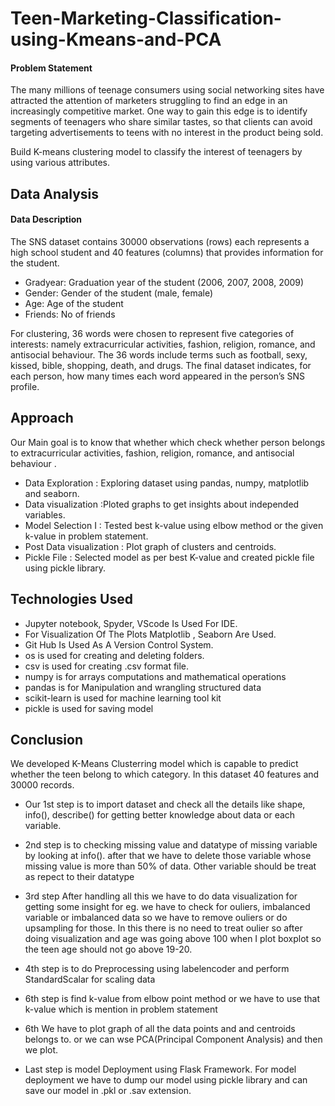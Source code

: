 
# Teen-Marketing-Classification-using-Kmeans-and-PCA

#### Problem Statement
 
The many millions of teenage consumers using social networking 
sites have attracted the attention of marketers struggling to 
find an edge in an increasingly competitive market. One way to 
gain this edge is to identify segments of teenagers who share 
similar tastes, so that clients can avoid targeting advertisements 
to teens with no interest in the product being sold. 

Build K-means clustering model to classify the interest of 
teenagers by using various attributes. 

## Data Analysis

#### Data Description 

The SNS dataset contains 30000 observations (rows) each represents
 a high school student and 40 features (columns) that provides 
 information for the student. 
*  Gradyear: Graduation year of the student (2006, 2007, 2008, 2009) 
* Gender: Gender of the student (male, female) 
* Age: Age of the student 
* Friends: No of friends

For clustering, 36 words were chosen to represent five categories 
of interests: namely extracurricular activities, fashion, 
religion, romance, and antisocial behaviour. The 36 words include 
terms such as football, sexy, kissed, bible, shopping, death, and 
drugs. The final dataset indicates, for each person, how many 
times each word appeared in the person’s SNS profile. 

## Approach

Our Main goal is to know that whether which check whether person 
belongs to extracurricular activities, fashion, religion, 
romance, and antisocial behaviour .

* Data Exploration : Exploring dataset using pandas, numpy, 
  matplotlib and seaborn.
* Data visualization :Ploted graphs to get insights about 
  independed variables.
* Model Selection I : Tested best k-value using elbow method or 
  the given k-value in problem statement.
* Post Data visualization : Plot graph of clusters and centroids.
* Pickle File : Selected model as per best K-value and created
  pickle file using pickle library.

## Technologies Used

* Jupyter notebook, Spyder, VScode Is Used For IDE.
* For Visualization Of The Plots Matplotlib , Seaborn Are Used.
* Git Hub Is Used As A Version Control System.
* os is used for creating and deleting folders.
* csv is used for creating .csv format file.
* numpy is for arrays computations and mathematical operations
* pandas is for Manipulation and wrangling structured data
* scikit-learn is used for machine learning tool kit
* pickle is used for saving model
## Conclusion

We developed K-Means Clusterring model which is capable to predict
whether the teen belong to which category. In this dataset 40 features
 and 30000 records.

* Our 1st step is to import dataset and check all
  the details like shape, info(), describe() for getting better knowledge
  about data or each variable.

* 2nd step is to checking missing value and datatype of missing variable
  by looking at info(). after that we have to delete those 
  variable whose missing value is more than 50% of data. Other 
  variable should be treat as repect to their datatype

* 3rd step After handling all this we have to do data 
  visualization for getting some insight for eg. we have to check 
  for ouliers, imbalanced variable or imbalanced data so we have to 
  remove ouliers or do upsampling for those. In this there is no 
  need to treat oulier so after doing visualization and age was going 
  above 100 when I plot boxplot so the teen age should not go above 19-20.

* 4th step is to do Preprocessing using labelencoder and perform 
  StandardScalar for scaling data

* 6th step is find k-value from elbow point method or we have to 
  use that k-value which is mention in problem statement

* 6th We have to plot graph of all the data points and and centroids
  belongs to. or we can wse PCA(Principal Component Analysis) and then we plot.

* Last step is model Deployment using Flask Framework.
  For model deployment we have to dump our model using pickle library
  and can save our model in .pkl or .sav extension.
